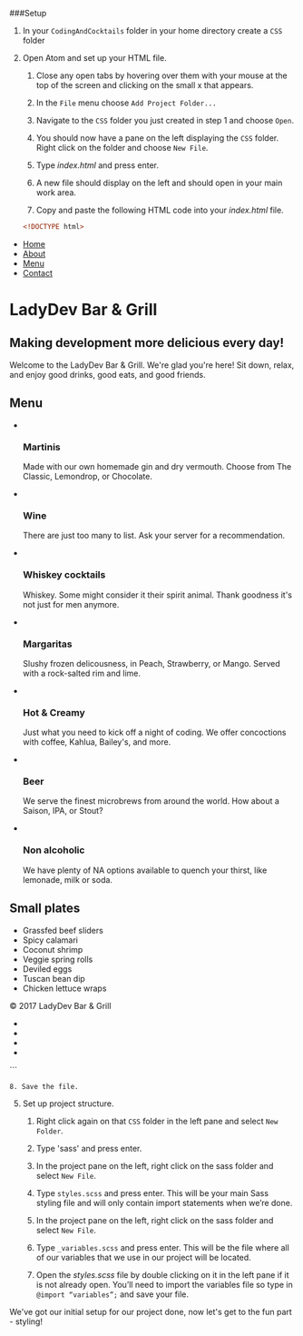 ###Setup

1. In your `CodingAndCocktails` folder in your home directory create a `CSS` folder

2. Open Atom and set up your HTML file.

    1. Close any open tabs by hovering over them with your mouse at the top of the screen and clicking on the small x that appears.
    
    2. In the `File` menu choose `Add Project Folder...`
    
    3. Navigate to the `CSS` folder you just created in step 1 and choose `Open`.
    
    4. You should now have a pane on the left displaying the `CSS` folder. Right click on the folder and choose `New File`.
    
    5. Type _index.html_ and press enter.
    
    6. A new file should display on the left and should open in your main work area.  
    
    7. Copy and paste the following HTML code into your _index.html_ file.

    ```html
    <!DOCTYPE html>
<html lang="en">
<head>
	<meta charset="UTF-8">
	<title>LadyDev Bar &amp; Grill</title>
	<link rel="stylesheet" href="assets/css/styles.css">
</head>
<body>
	<nav class="navbar">
		<ul id="drinks">
			<li><a href="#">Home</a></li>
			<li><a href="#about">About</a></li>
			<li><a href="#drinks">Menu</a></li>
			<li><a href="#contact">Contact</a></li>
		</ul>
	</nav>
	<div class="main">
		<div class="hero" id="about">
			<div class="head">
				<h1>LadyDev Bar &amp; Grill</h1>
				<h2>Making development more delicious every day!</h2>
				<p>Welcome to the LadyDev Bar &amp; Grill.  We're glad you're here!  Sit down, relax, and enjoy good drinks, good eats, and good friends.</p>
			</div>
		</div>
		<div class="flexbox">
			<div class="drinks col-1">
				<h2>Menu</h2>
				<ul class="drinks">
				    <li class="item">
				    	<a href="#"><img src="assets/images/martini.jpg" alt=""></a>
				        <h3 class="head">Martinis</h3>
				        <p>Made with our own homemade gin and dry vermouth.  Choose from The Classic, Lemondrop, or Chocolate.</p>
				    </li>
				    <li class="item">
				    	<a href="#"><img src="assets/images/wine.jpg" alt=""></a>
				        <h3 class="head">Wine</h3>
				        <p>There are just too many to list.  Ask your server for a recommendation.</p>
				    </li>
				    <li class="item">
				    	<a href="#"><img src="assets/images/whiskey-cocktails.jpg" alt=""></a>
				        <h3 class="head">Whiskey cocktails</h3>
				        <p>Whiskey.  Some might consider it their spirit animal.  Thank goodness it's not just for men anymore.</p>
				    </li>
				    <li class="item">
				    	<a href="#"><img src="assets/images/margarita.jpg" alt=""></a>
				        <h3 class="head">Margaritas</h3>
				        <p>Slushy frozen delicousness, in Peach, Strawberry, or Mango.  Served with a rock-salted rim and lime.</p>
				    </li>
				    <li class="item">
				    	<a href="#"><img src="assets/images/hot-cocktail.jpg" alt=""></a>
				        <h3 class="head">Hot &amp; Creamy</h3>
				        <p>Just what you need to kick off a night of coding.  We offer concoctions with coffee, Kahlua, Bailey's, and more.</p>
				    </li>
				    <li class="item">
				    	<a href="#"><img src="assets/images/beer.jpg" alt=""></a>
				        <h3 class="head">Beer</h3>
				        <p>We serve the finest microbrews from around the world.  How about a Saison, IPA, or Stout?</p>
				    </li>
				    <li class="item">
				    	<a href="#"><img src="assets/images/milk.jpg" alt=""></a>
				    	<h3 class="head">Non alcoholic</h3>
							<p>We have plenty of NA options available to quench your thirst, like lemonade, milk or soda.</p>
				    </li>
				</ul>
			</div>
			<div class="food sidebar col-2">
				<h2>Small plates</h2>
				<ul class="food">
					<li>Grassfed beef sliders</li>
					<li>Spicy calamari</li>
					<li>Coconut shrimp</li>
					<li>Veggie spring rolls</li>
					<li>Deviled eggs</li>
					<li>Tuscan bean dip</li>
					<li>Chicken lettuce wraps</li>
				</ul>
			</div>
		</div>
	</div>
	<footer id="contact">
		<p>&copy; 2017 LadyDev Bar &amp; Grill</p>
		<ul>
			<li><a href="http://facebook.com/ladydevbargrill"><img src="assets/images/fb.png" alt=""></a></li>
			<li><a href="http://twitter.com/ladydevbargrill"><img src="assets/images/twitter.png" alt=""></a></li>
			<li><a href="http://instagram.com/ladydevbargrill"><img src="assets/images/instagram.png" alt=""></a></li>
			<li><a href="mailto:ladydevbargrill@example.com"><img src="assets/images/email.png" alt=""></a></li>
		</ul>
	</footer>
</body>
</html>
    ```
    
	8. Save the file.

5. Set up project structure.

	1. Right click again on that `CSS` folder in the left pane and select `New Folder`.  
	
	2. Type 'sass' and press enter.
	
	3. In the project pane on the left, right click on the sass folder and select `New File`. 

	4. Type `styles.scss` and press enter. This will be your main Sass styling file and will only contain import statements when we’re done.
	
	5. In the project pane on the left, right click on the sass folder and select `New File`. 

	4. Type `_variables.scss` and press enter. This will be the file where all of our variables that we use in our project will be located.

	5. Open the _styles.scss_ file by double clicking on it in the left pane if it is not already open.  You’ll need to import the variables file so type in ```@import “variables”;``` and save your file.

We've got our initial setup for our project done, now let's get to the fun part - styling!


